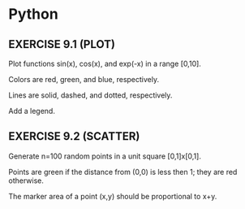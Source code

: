 # Python
## EXERCISE 9.1 (PLOT)
Plot functions sin(x), cos(x), and exp(-x) in a range [0,10].

Colors are red, green, and blue, respectively. 

Lines are solid, dashed, and dotted, respectively. 

Add a legend.

## EXERCISE 9.2 (SCATTER)
Generate n=100 random points in a unit square [0,1]x[0,1]. 

Points are green if the distance from (0,0) is less then 1; they are red otherwise. 

The marker area of a point (x,y) should be proportional to x+y.
